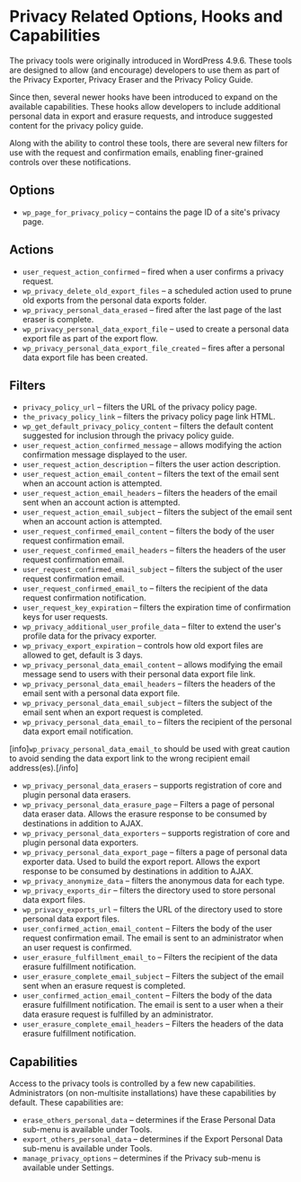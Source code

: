 # Privacy Related Options, Hooks and Capabilities

The privacy tools were originally introduced in WordPress 4.9.6. These tools are designed to allow (and encourage) developers to use them as part of the Privacy Exporter, Privacy Eraser and the Privacy Policy Guide.

Since then, several newer hooks have been introduced to expand on the available capabilities. These hooks allow developers to include additional personal data in export and erasure requests, and introduce suggested content for the privacy policy guide.

Along with the ability to control these tools, there are several new filters for use with the request and confirmation emails, enabling finer-grained controls over these notifications.

## Options

- `wp_page_for_privacy_policy` – contains the page ID of a site's privacy page.

## Actions

- `user_request_action_confirmed` – fired when a user confirms a privacy request.
- `wp_privacy_delete_old_export_files` – a scheduled action used to prune old exports from the personal data exports folder.
- `wp_privacy_personal_data_erased` – fired after the last page of the last eraser is complete.
- `wp_privacy_personal_data_export_file` – used to create a personal data export file as part of the export flow.
- `wp_privacy_personal_data_export_file_created` – fires after a personal data export file has been created.

## Filters

- `privacy_policy_url` – filters the URL of the privacy policy page.
- `the_privacy_policy_link` – filters the privacy policy page link HTML.
- `wp_get_default_privacy_policy_content` – filters the default content suggested for inclusion through the privacy policy guide.
- `user_request_action_confirmed_message` – allows modifying the action confirmation message displayed to the user.
- `user_request_action_description` – filters the user action description.
- `user_request_action_email_content` – filters the text of the email sent when an account action is attempted.
- `user_request_action_email_headers` – filters the headers of the email sent when an account action is attempted.
- `user_request_action_email_subject` – filters the subject of the email sent when an account action is attempted.
- `user_request_confirmed_email_content` – filters the body of the user request confirmation email.
- `user_request_confirmed_email_headers` – filters the headers of the user request confirmation email.
- `user_request_confirmed_email_subject` – filters the subject of the user request confirmation email.
- `user_request_confirmed_email_to` – filters the recipient of the data request confirmation notification.
- `user_request_key_expiration` – filters the expiration time of confirmation keys for user requests.
- `wp_privacy_additional_user_profile_data` – filter to extend the user's profile data for the privacy exporter.
- `wp_privacy_export_expiration` – controls how old export files are allowed to get, default is 3 days.
- `wp_privacy_personal_data_email_content` – allows modifying the email message send to users with their personal data export file link.
- `wp_privacy_personal_data_email_headers` – filters the headers of the email sent with a personal data export file.
- `wp_privacy_personal_data_email_subject` – filters the subject of the email sent when an export request is completed.
- `wp_privacy_personal_data_email_to` – filters the recipient of the personal data export email notification.

[info]`wp_privacy_personal_data_email_to` should be used with great caution to avoid sending the data export link to the wrong recipient email address(es).[/info]

- `wp_privacy_personal_data_erasers` – supports registration of core and plugin personal data erasers.
- `wp_privacy_personal_data_erasure_page` – Filters a page of personal data eraser data. Allows the erasure response to be consumed by destinations in addition to AJAX.
- `wp_privacy_personal_data_exporters` – supports registration of core and plugin personal data exporters.
- `wp_privacy_personal_data_export_page` – filters a page of personal data exporter data. Used to build the export report. Allows the export response to be consumed by destinations in addition to AJAX.
- `wp_privacy_anonymize_data` – filters the anonymous data for each type.
- `wp_privacy_exports_dir` – filters the directory used to store personal data export files.
- `wp_privacy_exports_url` – filters the URL of the directory used to store personal data export files.
- `user_confirmed_action_email_content` – Filters the body of the user request confirmation email. The email is sent to an administrator when an user request is confirmed.
- `user_erasure_fulfillment_email_to` – Filters the recipient of the data erasure fulfillment notification.
- `user_erasure_complete_email_subject` – Filters the subject of the email sent when an erasure request is completed.
- `user_confirmed_action_email_content` – Filters the body of the data erasure fulfillment notification. The email is sent to a user when a their data erasure request is fulfilled by an administrator.
- `user_erasure_complete_email_headers` – Filters the headers of the data erasure fulfillment notification.

## Capabilities

Access to the privacy tools is controlled by a few new capabilities. Administrators (on non-multisite installations) have these capabilities by default. These capabilities are:

- `erase_others_personal_data` – determines if the Erase Personal Data sub-menu is available under Tools.
- `export_others_personal_data` – determines if the Export Personal Data sub-menu is available under Tools.
- `manage_privacy_options` – determines if the Privacy sub-menu is available under Settings.